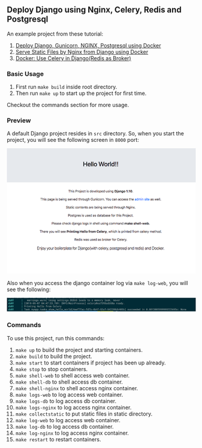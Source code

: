 ## Deploy Django using Nginx, Celery, Redis and Postgresql

An example project from these tutorial:
1. <a href="http://ruddra.com/2016/08/14/docker-django-nginx-postgres/">Deploy Django, Gunicorn, NGINX, Postgresql using Docker</a>
2. <a href="http://ruddra.com/2016/11/02/serve-static-files-by-nginx-from-django-using-docker/">Serve Static Files by Nginx from Django using Docker</a>
3. <a href="http://ruddra.com/2016/11/14/docker-do-stuff-using-celery-using-redis-as-broker/">Docker: Use Celery in Django(Redis as Broker)</a>
### Basic Usage
1. First run `make build` inside root directory.
2. Then run `make up` to start up the project for first time.

Checkout the commands section for more usage.

### Preview
A default Django project resides in `src` directory. So, when you start the project, you will see the following screen in `8000` port:

![Demo One](https://github.com/ruddra/blog-images/raw/master/Demo%201.png)

Also when you access the django container log via `make log-web`, you will see the following:

![Demo Two](https://github.com/ruddra/blog-images/raw/master/Demo%202.png)

### Commands
To use this project, run this commands:

1. `make up` to build the project and starting containers.
2. `make build` to build the project.
3. `make start` to start containers if project has been up already.
4. `make stop` to stop containers.
5. `make shell-web` to shell access web container.
6. `make shell-db` to shell access db container.
7. `make shell-nginx` to shell access nginx container.
8. `make logs-web` to log access web container.
9. `make logs-db` to log access db container.
10. `make logs-nginx` to log access nginx container.
11. `make collectstatic` to put static files in static directory.
12. `make log-web` to log access web container.
13. `make log-db` to log access db container.
14. `make log-nginx` to log access nginx container.
14. `make restart` to restart containers.
